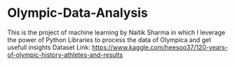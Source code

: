 # Olympic-Data-Analysis
This is the project of machine learning by Naitik Sharma in which I leverage the power of Python Libraries to process the data of Olympica and get usefull insights
Dataset Link: https://www.kaggle.com/heesoo37/120-years-of-olympic-history-athletes-and-results
